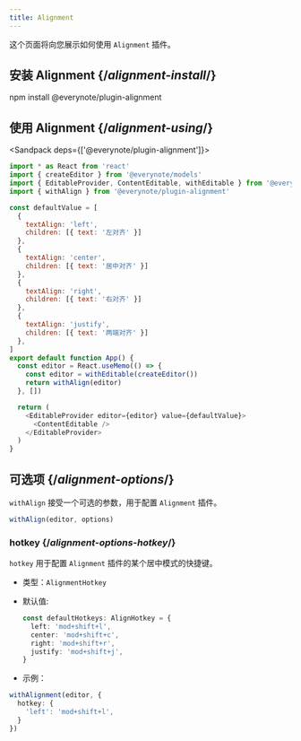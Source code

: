 ```yaml
---
title: Alignment
---
```


<Intro>

这个页面将向您展示如何使用 `Alignment` 插件。

</Intro>

## 安装 Alignment {/*alignment-install*/}

<TerminalBlock>

npm install @everynote/plugin-alignment

</TerminalBlock>

## 使用 Alignment {/*alignment-using*/}

<Sandpack deps={['@everynote/plugin-alignment']}>

```js
import * as React from 'react'
import { createEditor } from '@everynote/models'
import { EditableProvider, ContentEditable, withEditable } from '@everynote/editor'
import { withAlign } from '@everynote/plugin-alignment'

const defaultValue = [
  {
    textAlign: 'left',
    children: [{ text: '左对齐' }]
  },
  {
    textAlign: 'center',
    children: [{ text: '居中对齐' }]
  },
  {
    textAlign: 'right',
    children: [{ text: '右对齐' }]
  },
  {
    textAlign: 'justify',
    children: [{ text: '两端对齐' }]
  },
]
export default function App() {
  const editor = React.useMemo(() => {
    const editor = withEditable(createEditor())
    return withAlign(editor)
  }, [])

  return (
    <EditableProvider editor={editor} value={defaultValue}>
      <ContentEditable />
    </EditableProvider>
  )
}

```

</Sandpack>

## 可选项 {/*alignment-options*/}

`withAlign` 接受一个可选的参数，用于配置 `Alignment` 插件。

```js
withAlign(editor, options)
```

### hotkey {/*alignment-options-hotkey*/}

`hotkey` 用于配置 `Alignment` 插件的某个居中模式的快捷键。

- 类型：`AlignmentHotkey`
- 默认值:

  ```ts
  const defaultHotkeys: AlignHotkey = {
    left: 'mod+shift+l',
    center: 'mod+shift+c',
    right: 'mod+shift+r',
    justify: 'mod+shift+j',
  }
  ```

- 示例：

```ts
withAlignment(editor, {
  hotkey: {
    'left': 'mod+shift+l',
  }
})
```
